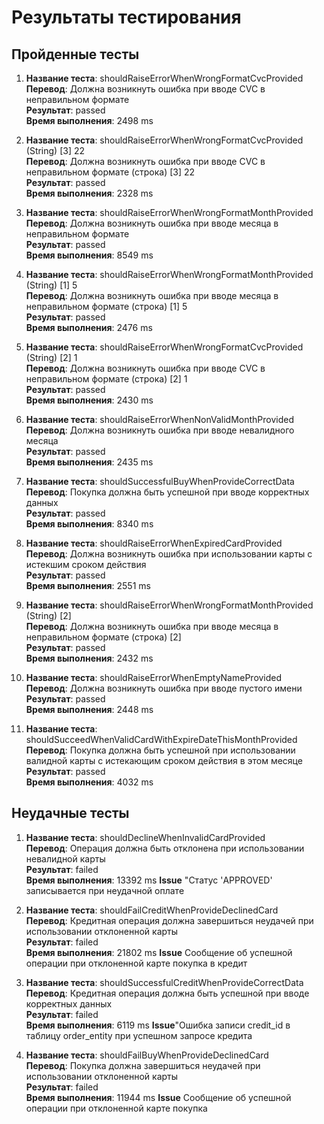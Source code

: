 # Результаты тестирования

## Пройденные тесты

1. **Название теста**: shouldRaiseErrorWhenWrongFormatCvcProvided  
   **Перевод**: Должна возникнуть ошибка при вводе CVC в неправильном формате  
   **Результат**: passed  
   **Время выполнения**: 2498 ms

2. **Название теста**: shouldRaiseErrorWhenWrongFormatCvcProvided (String) [3] 22  
   **Перевод**: Должна возникнуть ошибка при вводе CVC в неправильном формате (строка) [3] 22  
   **Результат**: passed  
   **Время выполнения**: 2328 ms

3. **Название теста**: shouldRaiseErrorWhenWrongFormatMonthProvided  
   **Перевод**: Должна возникнуть ошибка при вводе месяца в неправильном формате  
   **Результат**: passed  
   **Время выполнения**: 8549 ms

4. **Название теста**: shouldRaiseErrorWhenWrongFormatMonthProvided (String) [1] 5  
   **Перевод**: Должна возникнуть ошибка при вводе месяца в неправильном формате (строка) [1] 5  
   **Результат**: passed  
   **Время выполнения**: 2476 ms

5. **Название теста**: shouldRaiseErrorWhenWrongFormatCvcProvided (String) [2] 1  
   **Перевод**: Должна возникнуть ошибка при вводе CVC в неправильном формате (строка) [2] 1  
   **Результат**: passed  
   **Время выполнения**: 2430 ms

6. **Название теста**: shouldRaiseErrorWhenNonValidMonthProvided  
   **Перевод**: Должна возникнуть ошибка при вводе невалидного месяца  
   **Результат**: passed  
   **Время выполнения**: 2435 ms

7. **Название теста**: shouldSuccessfulBuyWhenProvideCorrectData  
   **Перевод**: Покупка должна быть успешной при вводе корректных данных  
   **Результат**: passed  
   **Время выполнения**: 8340 ms

8. **Название теста**: shouldRaiseErrorWhenExpiredCardProvided  
   **Перевод**: Должна возникнуть ошибка при использовании карты с истекшим сроком действия  
   **Результат**: passed  
   **Время выполнения**: 2551 ms

9. **Название теста**: shouldRaiseErrorWhenWrongFormatMonthProvided (String) [2]  
   **Перевод**: Должна возникнуть ошибка при вводе месяца в неправильном формате (строка) [2]  
   **Результат**: passed  
   **Время выполнения**: 2432 ms

10. **Название теста**: shouldRaiseErrorWhenEmptyNameProvided  
    **Перевод**: Должна возникнуть ошибка при вводе пустого имени  
    **Результат**: passed  
    **Время выполнения**: 2448 ms

11. **Название теста**: shouldSucceedWhenValidCardWithExpireDateThisMonthProvided  
   **Перевод**: Покупка должна быть успешной при использовании валидной карты с истекающим сроком действия в этом месяце  
   **Результат**: passed  
   **Время выполнения**: 4032 ms

## Неудачные тесты

1. **Название теста**: shouldDeclineWhenInvalidCardProvided  
   **Перевод**: Операция должна быть отклонена при использовании невалидной карты  
   **Результат**: failed  
   **Время выполнения**: 13392 ms
   **Issue** "Статус 'APPROVED' записывается при неудачной оплате 

2. **Название теста**: shouldFailCreditWhenProvideDeclinedCard  
   **Перевод**: Кредитная операция должна завершиться неудачей при использовании отклоненной карты  
   **Результат**: failed  
   **Время выполнения**: 21802 ms
   **Issue** Сообщение об успешной операции при отклоненной карте покупка в кредит

3. **Название теста**: shouldSuccessfulCreditWhenProvideCorrectData  
   **Перевод**: Кредитная операция должна быть успешной при вводе корректных данных  
   **Результат**: failed  
   **Время выполнения**: 6119 ms
   **Issue**"Ошибка записи credit_id в таблицу order_entity при успешном запросе кредита

4. **Название теста**: shouldFailBuyWhenProvideDeclinedCard  
   **Перевод**: Покупка должна завершиться неудачей при использовании отклоненной карты  
   **Результат**: failed  
   **Время выполнения**: 11944 ms
   **Issue** Сообщение об успешной операции при отклоненной карте покупка 

